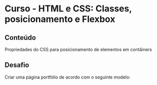# Curso - HTML e CSS: Classes, posicionamento e Flexbox

## Conteúdo
Propriedades do CSS para posicionamento de elementos em contâiners

## Desafio
Criar uma página portfólio de acordo com o seguinte modelo:
